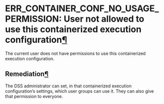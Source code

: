 ERR\_CONTAINER\_CONF\_NO\_USAGE\_PERMISSION: User not allowed to use this containerized execution configuration[¶](#err-container-conf-no-usage-permission-user-not-allowed-to-use-this-containerized-execution-configuration "Permalink to this heading")
==========================================================================================================================================================================================================================================================


The current user does not have permissions to use this containerized execution configuration.



Remediation[¶](#remediation "Permalink to this heading")
--------------------------------------------------------


The DSS administrator can set, in that containerized execution configuration’s settings,
which user groups can use it. They can also give that permission to everyone.